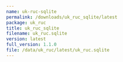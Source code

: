 ```yaml
---
name: uk-ruc-sqlite
permalink: /downloads/uk_ruc_sqlite/latest
package: uk_ruc
title: uk_ruc_sqlite
filename: uk_ruc.sqlite
version: latest
full_version: 1.1.0
file: /data/uk_ruc/latest/uk_ruc.sqlite
---
```

